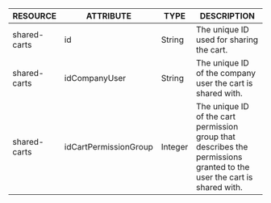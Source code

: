 | RESOURCE | ATTRIBUTE | TYPE | DESCRIPTION |
| --- | --- | --- | --- |
| shared-carts | id | String | The unique ID used for sharing the cart. |
| shared-carts | idCompanyUser | String | The unique ID of the company user the cart is shared with. |
| shared-carts | idCartPermissionGroup | Integer | The unique ID of the cart permission group that describes the permissions granted to the user the cart is shared with. |
